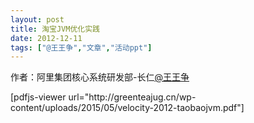 ```yaml
---
layout: post
title: 淘宝JVM优化实践
date: 2012-12-11
tags: ["@王王争","文章","活动ppt"]
---
```


作者：阿里集团核心系统研发部-长仁[@王王争](http://weibo.com/u/1920312980)
<div class="page" title="Page 2"></div>
[pdfjs-viewer url="http://greenteajug.cn/wp-content/uploads/2015/05/velocity-2012-taobaojvm.pdf"]